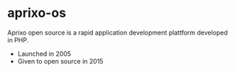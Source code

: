 # aprixo-os

Aprixo open source is a rapid application development plattform developed in PHP.

- Launched in 2005
- Given to open source in 2015

